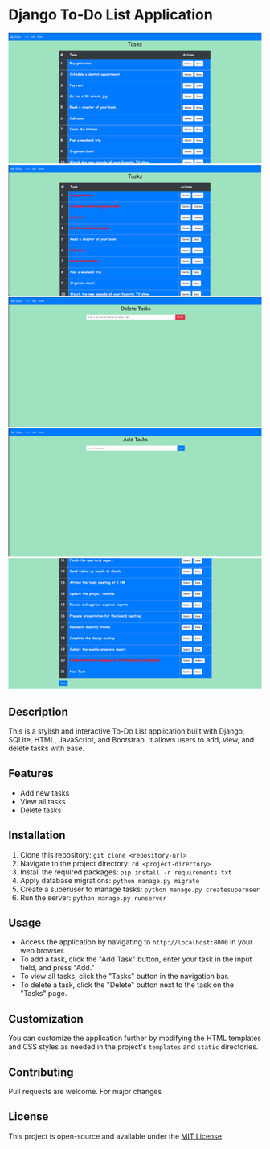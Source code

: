 # Django To-Do List Application
![To-Do List Screenshot](image-1.png)
![To-Do List Screenshot](image-2.png)
![To-Do List Screenshot](image-3.png)
![To-Do List Screenshot](image-4.png)
![To-Do List Screenshot](image-5.png)
## Description
This is a stylish and interactive To-Do List application built with Django, SQLite, HTML, JavaScript, and Bootstrap. It allows users to add, view, and delete tasks with ease.

## Features
- Add new tasks
- View all tasks
- Delete tasks

## Installation
1. Clone this repository: `git clone <repository-url>`
2. Navigate to the project directory: `cd <project-directory>`
3. Install the required packages: `pip install -r requirements.txt`
4. Apply database migrations: `python manage.py migrate`
5. Create a superuser to manage tasks: `python manage.py createsuperuser`
6. Run the server: `python manage.py runserver`

## Usage
- Access the application by navigating to `http://localhost:8000` in your web browser.
- To add a task, click the "Add Task" button, enter your task in the input field, and press "Add."
- To view all tasks, click the "Tasks" button in the navigation bar.
- To delete a task, click the "Delete" button next to the task on the "Tasks" page.

## Customization
You can customize the application further by modifying the HTML templates and CSS styles as needed in the project's `templates` and `static` directories.

## Contributing
Pull requests are welcome. For major changes

## License
This project is open-source and available under the [MIT License](https://choosealicense.com/licenses/mit/).
